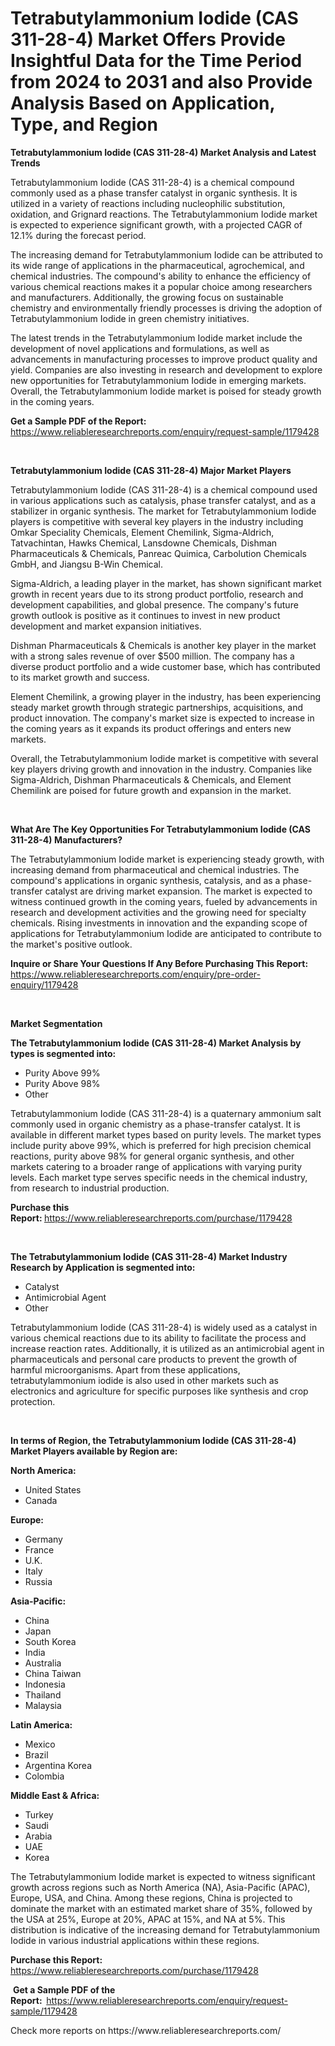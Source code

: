 <p><h1>Tetrabutylammonium Iodide (CAS 311-28-4) Market Offers Provide Insightful Data for the Time Period from 2024 to 2031 and also Provide Analysis Based on Application, Type, and Region</h1></p><p><strong>Tetrabutylammonium Iodide (CAS 311-28-4) Market Analysis and Latest Trends</strong></p>
<p><p>Tetrabutylammonium Iodide (CAS 311-28-4) is a chemical compound commonly used as a phase transfer catalyst in organic synthesis. It is utilized in a variety of reactions including nucleophilic substitution, oxidation, and Grignard reactions. The Tetrabutylammonium Iodide market is expected to experience significant growth, with a projected CAGR of 12.1% during the forecast period.</p><p>The increasing demand for Tetrabutylammonium Iodide can be attributed to its wide range of applications in the pharmaceutical, agrochemical, and chemical industries. The compound's ability to enhance the efficiency of various chemical reactions makes it a popular choice among researchers and manufacturers. Additionally, the growing focus on sustainable chemistry and environmentally friendly processes is driving the adoption of Tetrabutylammonium Iodide in green chemistry initiatives.</p><p>The latest trends in the Tetrabutylammonium Iodide market include the development of novel applications and formulations, as well as advancements in manufacturing processes to improve product quality and yield. Companies are also investing in research and development to explore new opportunities for Tetrabutylammonium Iodide in emerging markets. Overall, the Tetrabutylammonium Iodide market is poised for steady growth in the coming years.</p></p>
<p><strong>Get a Sample PDF of the Report:&nbsp;</strong> <a href="https://www.reliableresearchreports.com/enquiry/request-sample/1179428">https://www.reliableresearchreports.com/enquiry/request-sample/1179428</a></p>
<p>&nbsp;</p>
<p><strong>Tetrabutylammonium Iodide (CAS 311-28-4) Major Market Players</strong></p>
<p><p>Tetrabutylammonium Iodide (CAS 311-28-4) is a chemical compound used in various applications such as catalysis, phase transfer catalyst, and as a stabilizer in organic synthesis. The market for Tetrabutylammonium Iodide players is competitive with several key players in the industry including Omkar Speciality Chemicals, Element Chemilink, Sigma-Aldrich, Tatvachintan, Hawks Chemical, Lansdowne Chemicals, Dishman Pharmaceuticals & Chemicals, Panreac Quimica, Carbolution Chemicals GmbH, and Jiangsu B-Win Chemical.</p><p>Sigma-Aldrich, a leading player in the market, has shown significant market growth in recent years due to its strong product portfolio, research and development capabilities, and global presence. The company's future growth outlook is positive as it continues to invest in new product development and market expansion initiatives.</p><p>Dishman Pharmaceuticals & Chemicals is another key player in the market with a strong sales revenue of over $500 million. The company has a diverse product portfolio and a wide customer base, which has contributed to its market growth and success.</p><p>Element Chemilink, a growing player in the industry, has been experiencing steady market growth through strategic partnerships, acquisitions, and product innovation. The company's market size is expected to increase in the coming years as it expands its product offerings and enters new markets.</p><p>Overall, the Tetrabutylammonium Iodide market is competitive with several key players driving growth and innovation in the industry. Companies like Sigma-Aldrich, Dishman Pharmaceuticals & Chemicals, and Element Chemilink are poised for future growth and expansion in the market.</p></p>
<p>&nbsp;</p>
<p><strong>What Are The Key Opportunities For Tetrabutylammonium Iodide (CAS 311-28-4) Manufacturers?</strong></p>
<p><p>The Tetrabutylammonium Iodide market is experiencing steady growth, with increasing demand from pharmaceutical and chemical industries. The compound's applications in organic synthesis, catalysis, and as a phase-transfer catalyst are driving market expansion. The market is expected to witness continued growth in the coming years, fueled by advancements in research and development activities and the growing need for specialty chemicals. Rising investments in innovation and the expanding scope of applications for Tetrabutylammonium Iodide are anticipated to contribute to the market's positive outlook.</p></p>
<p><strong>Inquire or Share Your Questions If Any Before Purchasing This Report:</strong> <a href="https://www.reliableresearchreports.com/enquiry/pre-order-enquiry/1179428">https://www.reliableresearchreports.com/enquiry/pre-order-enquiry/1179428</a></p>
<p>&nbsp;</p>
<p><strong>Market Segmentation</strong></p>
<p><strong>The Tetrabutylammonium Iodide (CAS 311-28-4) Market Analysis by types is segmented into:</strong></p>
<p><ul><li>Purity Above 99%</li><li>Purity Above 98%</li><li>Other</li></ul></p>
<p><p>Tetrabutylammonium Iodide (CAS 311-28-4) is a quaternary ammonium salt commonly used in organic chemistry as a phase-transfer catalyst. It is available in different market types based on purity levels. The market types include purity above 99%, which is preferred for high precision chemical reactions, purity above 98% for general organic synthesis, and other markets catering to a broader range of applications with varying purity levels. Each market type serves specific needs in the chemical industry, from research to industrial production.</p></p>
<p><strong>Purchase this Report:&nbsp;</strong><a href="https://www.reliableresearchreports.com/purchase/1179428">https://www.reliableresearchreports.com/purchase/1179428</a></p>
<p>&nbsp;</p>
<p><strong>The Tetrabutylammonium Iodide (CAS 311-28-4) Market Industry Research by Application is segmented into:</strong></p>
<p><ul><li>Catalyst</li><li>Antimicrobial Agent</li><li>Other</li></ul></p>
<p><p>Tetrabutylammonium Iodide (CAS 311-28-4) is widely used as a catalyst in various chemical reactions due to its ability to facilitate the process and increase reaction rates. Additionally, it is utilized as an antimicrobial agent in pharmaceuticals and personal care products to prevent the growth of harmful microorganisms. Apart from these applications, tetrabutylammonium iodide is also used in other markets such as electronics and agriculture for specific purposes like synthesis and crop protection.</p></p>
<p>&nbsp;</p>
<p><strong>In terms of Region, the Tetrabutylammonium Iodide (CAS 311-28-4) Market Players available by Region are:</strong></p>
<p>
    <p> <strong> North America: </strong>
        <ul>
            <li>United States</li>
            <li>Canada</li>
        </ul>
        </p> 
    <p> <strong> Europe: </strong>
        <ul>
            <li>Germany</li>
            <li>France</li>
            <li>U.K.</li>
            <li>Italy</li>
            <li>Russia</li>
        </ul>
        </p> 
    <p> <strong> Asia-Pacific: </strong>
        <ul>
            <li>China</li>
            <li>Japan</li>
            <li>South Korea</li>
            <li>India</li>
            <li>Australia</li>
            <li>China Taiwan</li>
            <li>Indonesia</li>
            <li>Thailand</li>
            <li>Malaysia</li>
        </ul>
        </p> 
    <p> <strong> Latin America: </strong>
        <ul>
            <li>Mexico</li>
            <li>Brazil</li>
            <li>Argentina Korea</li>
            <li>Colombia</li>
        </ul>
        </p> 
    <p> <strong> Middle East & Africa: </strong>
        <ul>
            <li>Turkey</li>
            <li>Saudi</li>
            <li>Arabia</li>
            <li>UAE</li>
            <li>Korea</li>
        </ul>
    </p>
    </p>
<p><p>The Tetrabutylammonium Iodide market is expected to witness significant growth across regions such as North America (NA), Asia-Pacific (APAC), Europe, USA, and China. Among these regions, China is projected to dominate the market with an estimated market share of 35%, followed by the USA at 25%, Europe at 20%, APAC at 15%, and NA at 5%. This distribution is indicative of the increasing demand for Tetrabutylammonium Iodide in various industrial applications within these regions.</p></p>
<p><strong>Purchase this Report: </strong><a href="https://www.reliableresearchreports.com/purchase/1179428">https://www.reliableresearchreports.com/purchase/1179428</a></p>
<p>&nbsp;<strong>Get a Sample PDF of the Report:&nbsp;&nbsp;</strong><a href="https://www.reliableresearchreports.com/enquiry/request-sample/1179428">https://www.reliableresearchreports.com/enquiry/request-sample/1179428</a></p>
<p><strong></strong></p>
<p>Check more reports on https://www.reliableresearchreports.com/</p>